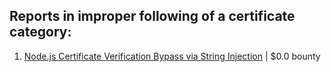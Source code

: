 ## Reports in improper following of a certificate category:
1. [Node.js Certificate Verification Bypass via String Injection](https://hackerone.com/reports/1429694) | $0.0 bounty